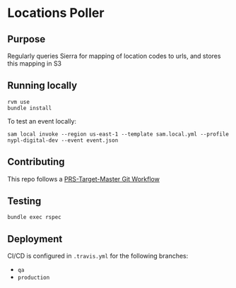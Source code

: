 # Locations Poller

## Purpose

Regularly queries Sierra for mapping of location codes to urls, and stores this mapping in S3

## Running locally

```
rvm use
bundle install
```

To test an event locally:

```
sam local invoke --region us-east-1 --template sam.local.yml --profile nypl-digital-dev --event event.json
```

## Contributing


This repo follows a [PRS-Target-Master Git Workflow](https://github.com/NYPL/engineering-general/blob/a19c78b028148465139799f09732e7eb10115eef/standards/git-workflow.md#prs-target-master-merge-to-deployment-branches)

## Testing

`bundle exec rspec`

## Deployment

CI/CD is configured in `.travis.yml` for the following branches:

- `qa`
- `production`

